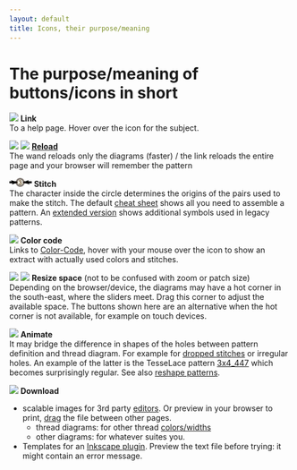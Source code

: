 ```yaml
---
layout: default
title: Icons, their purpose/meaning
---
```


The purpose/meaning of buttons/icons in short
=============================================

![](/GroundForge/images/information-icon.png) **Link**  
To a help page. Hover over the icon for the subject.

![](/GroundForge/images/wand.png)
![](/GroundForge/images/link.png)
**[Reload](Undo)**  
The wand reloads only the diagrams (faster) / 
the link reloads the entire page and your browser will remember the pattern

![](images/toggle-stitch.png) **Stitch**  
The character inside the circle determines the origins 
of the pairs used to make the stitch.
The default [cheat sheet](/GroundForge/images/matrix-template.png) shows all you need to assemble a pattern.
An [extended version](/GroundForge/images/matrix-template-extended.png) 
shows additional symbols used in legacy patterns.

![](/GroundForge/images/swatches.png) **Color code**  
Links to [Color-Code](Color-Code), 
hover with your mouse over the icon
to show an extract with actually used colors and stitches.

![](/GroundForge/images/size-inc.jpg)
![](/GroundForge/images/size-dec.jpg)
**Resize space** (not to be confused with zoom or  patch size)  
Depending on the browser/device, the diagrams may have a hot corner
in the south-east, where the sliders meet.
Drag this corner to adjust the available space. 
The buttons shown here are an alternative when the hot corner is not available, for example on touch devices. 

![](/GroundForge/images/animate.png) **Animate**  
It may bridge the difference in shapes of the holes between pattern definition and thread diagram. 
For example for [dropped stitches](Replace#drop-stitches) or irregular holes. 
An example of the latter is the TesseLace pattern [3x4_447](/GroundForge/tiles.html?TesseLace=3x4_447&patchWidth=12&patchHeight=12&tile=4-L8,-50F,56-O&shiftColsSW=0&shiftRowsSW=3&shiftColsSE=4&shiftRowsSE=0&)
which becomes surprisingly regular.
See also [reshape patterns](Reshape-Patterns).

![](/GroundForge/images/download.jpg) **Download**  
* scalable images for 3rd party [editors](Reshape-Patterns#evaluated-editors).
  Or preview in your browser to print, [drag](/GroundForge/images/download.jpg) the file between other pages.
  * thread diagrams: for other thread [colors/widths](Thread-Properties#more-thread-colors-andor-widths)
  * other diagrams: for whatever suites you.
* Templates for an [Inkscape plugin](/inkscape-bobbinlace/).
  Preview the text file before trying: it might contain an error message.